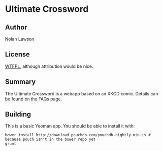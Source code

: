 Ultimate Crossword
======================

Author
--------
Nolan Lawson

License
--------
[WTFPL][1], although attribution would be nice.

Summary
--------

The Ultimate Crossword is a webapp based on an XKCD comic.  Details can be found on [the FAQs page][2].

Building
---------

This is a basic Yeoman app.  You should be able to install it with:

```
bower install http://download.pouchdb.com/pouchdb-nightly.min.js # because pouch isn't in the bower repo yet
grunt
```


[1]: http://sam.zoy.org/wtfpl/
[2]: http://ultimatecrossword.net/#/faq

